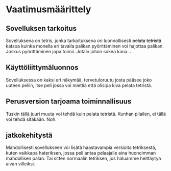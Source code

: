 # Vaatimusmäärittely

## Sovelluksen tarkoitus

Sovelluksena on tetris, jonka tarkoituksena on luonnollisesti ~~pelata~~ 
~~tetristä~~ katsoa kuinka monella eri tavalla palikan pyörittäminen 
voi hajottaa palikan. Joskus pyörittäminen jopa toimii. Jotain jotain 
sokea kana....

## Käyttöliittymäluonnos

Sovelluksessa on kaksi eri näkymää, tervetuloruutu josta pääsee joko 
uuteen peliin, itse peli jossa voi miettiä että olisipa kiva pelata 
tetristä.

## Perusversion tarjoama toiminnallisuus

Tuskin tällä juuri muuta voi tehdä kuin pelata tetristä. Kunhan 
pilailen, ei tällä voi tehdä sitäkään. Noh.

## jatkokehitystä

Mahdollisesti sovellukseen voi lisätä haastavampia versioita 
tetriksestä, kuten vaikkapa hateriksen, jossa peli antaa pelaajalle aina 
huonoimman mahdollisen palan. Tai sitten normaalin tetriksen, jos 
haluamme heittäytyä aivan villeiksi. 



